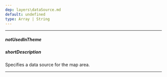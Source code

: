 ```yaml
---
dep: layers\dataSource.md
default: undefined
type: Array | String
---
```

---
##### notUsedInTheme

##### shortDescription
Specifies a data source for the map area.

---

